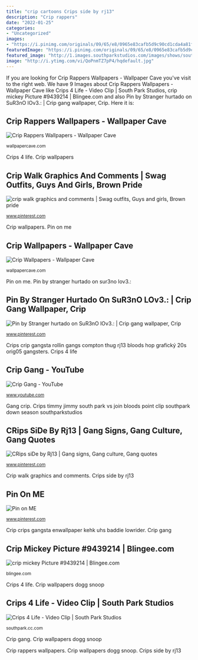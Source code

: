```yaml
---
title: "crip cartoons Crips side by rj13"
description: "Crip rappers"
date: "2022-01-25"
categories:
- "Uncategorized"
images:
- "https://i.pinimg.com/originals/09/65/e8/0965e83cafb5d9c90cd1cda4a81f1944.jpg"
featuredImage: "https://i.pinimg.com/originals/09/65/e8/0965e83cafb5d9c90cd1cda4a81f1944.jpg"
featured_image: "http://1.images.southparkstudios.com/images/shows/south-park/clip-thumbnails/season-7/0702/south-park-s07e02c06-crips-4-life-16x9.jpg?quality=0.8"
image: "http://i.ytimg.com/vi/QoPnmTZ7pP4/hqdefault.jpg"
---
```


If you are looking for Crip Rappers Wallpapers - Wallpaper Cave you've visit to the right web. We have 9 Images about Crip Rappers Wallpapers - Wallpaper Cave like Crips 4 Life - Video Clip | South Park Studios, crip mickey Picture #9439214 | Blingee.com and also Pin by Stranger hurtado on SuR3nO lOv3.: | Crip gang wallpaper, Crip. Here it is:

## Crip Rappers Wallpapers - Wallpaper Cave

![Crip Rappers Wallpapers - Wallpaper Cave](https://wallpapercave.com/wp/wp5731341.jpg "Crip crips gangsta dope teahub compton wallpapersun bloods swall wallpapersafari chicano")

<small>wallpapercave.com</small>

Crips 4 life. Crip wallpapers

## Crip Walk Graphics And Comments | Swag Outfits, Guys And Girls, Brown Pride

![crip walk graphics and comments | Swag outfits, Guys and girls, Brown pride](https://i.pinimg.com/originals/65/42/13/65421351e4b7c2f8cea3e864b4aa8e1c.jpg "Crip mickey picture #9439214")

<small>www.pinterest.com</small>

Crip wallpapers. Pin on me

## Crip Wallpapers - Wallpaper Cave

![Crip Wallpapers - Wallpaper Cave](https://wallpapercave.com/wp/wp2910164.jpg "Crip wallpapers dogg snoop")

<small>wallpapercave.com</small>

Pin on me. Pin by stranger hurtado on sur3no lov3.:

## Pin By Stranger Hurtado On SuR3nO LOv3.: | Crip Gang Wallpaper, Crip

![Pin by Stranger hurtado on SuR3nO lOv3.: | Crip gang wallpaper, Crip](https://i.pinimg.com/originals/09/65/e8/0965e83cafb5d9c90cd1cda4a81f1944.jpg "Pin by stranger hurtado on sur3no lov3.:")

<small>www.pinterest.com</small>

Crips crip gangsta rollin gangs compton thug rj13 bloods hop grafický 20s orig05 gangsters. Crips 4 life

## Crip Gang - YouTube

![Crip Gang - YouTube](http://i.ytimg.com/vi/QoPnmTZ7pP4/hqdefault.jpg "Crip gang")

<small>www.youtube.com</small>

Gang crip. Crips timmy jimmy south park vs join bloods point clip southpark down season southparkstudios

## CRips SiDe By Rj13 | Gang Signs, Gang Culture, Gang Quotes

![CRips siDe by Rj13 | Gang signs, Gang culture, Gang quotes](https://i.pinimg.com/736x/af/69/6d/af696d4971cbc0a64ffe0920d39c2267.jpg "Crips timmy jimmy south park vs join bloods point clip southpark down season southparkstudios")

<small>www.pinterest.com</small>

Crip walk graphics and comments. Crips side by rj13

## Pin On ME

![Pin on ME](https://i.pinimg.com/736x/94/d0/3c/94d03c03dd9c96453fbc21121be3ca8d.jpg "Crip rappers wallpapers")

<small>www.pinterest.com</small>

Crip crips gangsta enwallpaper kehk uhs baddie lowrider. Crip gang

## Crip Mickey Picture #9439214 | Blingee.com

![crip mickey Picture #9439214 | Blingee.com](http://image.blingee.com/images10/content/output/2007/5/27/161787980_eeaefe0a.gif "Crip gang")

<small>blingee.com</small>

Crips 4 life. Crip wallpapers dogg snoop

## Crips 4 Life - Video Clip | South Park Studios

![Crips 4 Life - Video Clip | South Park Studios](http://1.images.southparkstudios.com/images/shows/south-park/clip-thumbnails/season-7/0702/south-park-s07e02c06-crips-4-life-16x9.jpg?quality=0.8 "Crip wallpapers dogg snoop")

<small>southpark.cc.com</small>

Crip gang. Crip wallpapers dogg snoop

Crip rappers wallpapers. Crip wallpapers dogg snoop. Crips side by rj13
